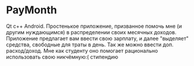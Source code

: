 # PayMonth
Qt c++ Android. Простенькое приложение, призванное помочь мне (и другим нуждающимся) в распределении своих месячных доходов. Приложение предлагает вам ввести свою зарплату, и далее "выделяет" средства, свободные для траты в день. Так же можно ввести доп. расход/доход. Мне как студенту оно помогает рационально использовать свою никчёмную:( стипендию
